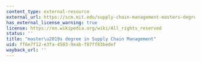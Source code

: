```yaml
---
content_type: external-resource
external_url: https://scm.mit.edu/supply-chain-management-masters-degree-options/
has_external_license_warning: true
license: https://en.wikipedia.org/wiki/All_rights_reserved
status: ''
title: "master\u2019s degree in Supply Chain Management"
uid: ff6e7f12-e3fa-4503-9eab-f87ff83bedef
wayback_url: ''
---
```

